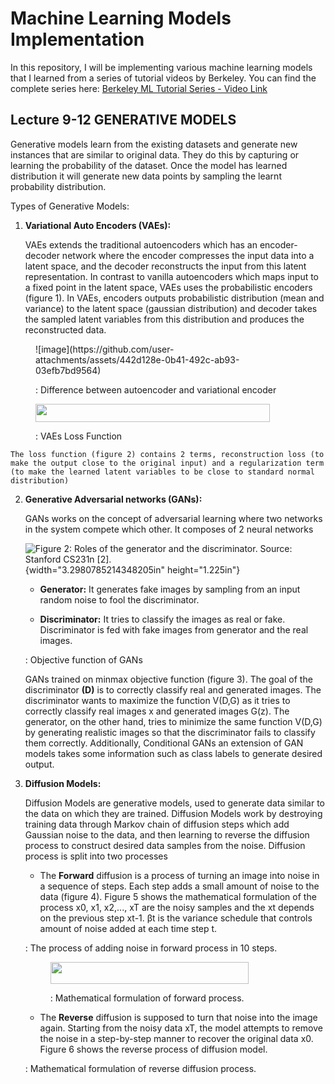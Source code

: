 # Machine Learning Models Implementation

In this repository, I will be implementing various machine learning models that I learned from a series of tutorial videos by Berkeley. You can find the complete series here: [Berkeley ML Tutorial Series - Video Link](https://www.youtube.com/watch?v=Q3fqoJ41g6U&list=PLzWRmD0Vi2KVsrCqA4VnztE4t71KnTnP5)

## Lecture 9-12 GENERATIVE MODELS

Generative models learn from the existing datasets and generate new
instances that are similar to original data. They do this by capturing
or learning the probability of the dataset. Once the model has learned
distribution it will generate new data points by sampling the learnt
probability distribution.

Types of Generative Models:

1.  **Variational Auto Encoders (VAEs):**

    VAEs extends the traditional autoencoders which has an encoder-decoder
    network where the encoder compresses the input data into a latent space,
    and the decoder reconstructs the input from this latent representation.
    In contrast to vanilla autoencoders which maps input to a fixed point in
    the latent space, VAEs uses the probabilistic encoders (figure 1). In
    VAEs, encoders outputs probabilistic distribution (mean and variance) to
    the latent space (gaussian distribution) and decoder takes the sampled
    latent variables from this distribution and produces the reconstructed
    data.


<figure>
![image](https://github.com/user-attachments/assets/442d128e-0b41-492c-ab93-03efb7bd9564)
<figcaption><p>: Difference between autoencoder and variational
encoder</p></figcaption>
</figure>

<figure>
<img src="media/image2.png" style="width:3.90592in;height:0.30421in" />
<figcaption><p>: VAEs Loss Function</p></figcaption>
</figure>

    The loss function (figure 2) contains 2 terms, reconstruction loss (to
    make the output close to the original input) and a regularization term
    (to make the learned latent variables to be close to standard normal
    distribution)

2.  **Generative Adversarial networks (GANs):**

    GANs works on the concept of adversarial learning where two networks in
    the system compete which other. It composes of 2 neural networks

    ![Figure 2: Roles of the generator and the discriminator. Source:
    Stanford CS231n \[2\].](media/image3.png){width="3.2980785214348205in"
    height="1.225in"}

    -   **Generator:** It generates fake images by sampling from an input
        random noise to fool the discriminator.

    -   **Discriminator:** It tries to classify the images as real or fake.
        Discriminator is fed with fake images from generator and the real
        images.

    : Objective function of GANs

    GANs trained on minmax objective function (figure 3). The goal of the
    discriminator **(D)** is to correctly classify real and generated
    images. The discriminator wants to maximize the function V(D,G) as it
    tries to correctly classify real images x and generated images G(z). The
    generator, on the other hand, tries to minimize the same function V(D,G)
    by generating realistic images so that the discriminator fails to
    classify them correctly. Additionally, Conditional GANs an extension of
    GAN models takes some information such as class labels to generate
    desired output.

3.  **Diffusion Models:**

    Diffusion Models are generative models, used to generate data similar to
    the data on which they are trained. Diffusion Models work by destroying
    training data through Markov chain of diffusion steps which add Gaussian
    noise to the data, and then learning to reverse the diffusion process to
    construct desired data samples from the noise. Diffusion process is
    split into two processes

    -   The **Forward** diffusion is a process of turning an image into
        noise in a sequence of steps. Each step adds a small amount of noise
        to the data (figure 4). Figure 5 shows the mathematical formulation
        of the process x0, x1, x2,..., xT are the noisy samples and the xt
        depends on the previous step xt-1. βt​ is the variance schedule that
        controls amount of noise added at each time step t.

    : The process of adding noise in forward process in 10 steps.

    <figure>
    <img src="media/image6.png" style="width:3.30086in;height:0.37in" />
    <figcaption><p>: Mathematical formulation of forward
    process.</p></figcaption>
    </figure>

    -   The **Reverse** diffusion is supposed to turn that noise into the
        image again. Starting from the noisy data xT​, the model attempts to
        remove the noise in a step-by-step manner to recover the original
        data x0. Figure 6 shows the reverse process of diffusion model.

    : Mathematical formulation of reverse diffusion process.
